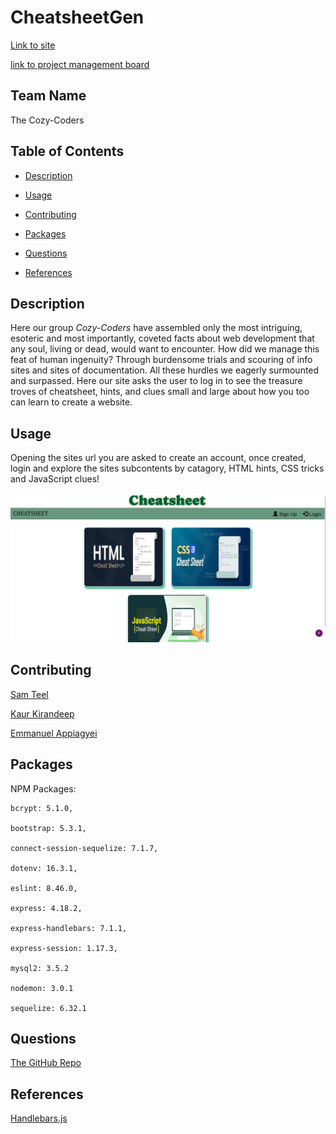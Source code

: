 # CheatsheetGen
[Link to site](https://calm-mountain-32828-f60cb0e5ebed.herokuapp.com/)


[link to project management board](https://github.com/users/Teelsam/projects/1/views/1)

## Team Name
The Cozy-Coders

## Table of Contents

* [Description](#desciption)

* [Usage](#usage)

* [Contributing](#contributing)

* [Packages](#packages)

* [Questions](#questions)

* [References](#references)

## Description 

Here our group _Cozy-Coders_ have assembled only the most intriguing, esoteric and most importantly, coveted facts about web development that any soul, living or dead, would want to encounter. How did we manage this feat of human ingenuity? Through burdensome trials and scouring of  info sites and sites of documentation. All these hurdles we eagerly surmounted and surpassed. Here our site asks the user to log in to see the treasure troves of cheatsheet, hints, and clues small and large about how you too can learn to create a website. 


## Usage

Opening the sites url you are asked to create an account, once created, login and explore the sites subcontents by catagory, HTML hints, CSS tricks and JavaScript clues! 

![Screenshot](./images/liveSiteScreenShot.png)

## Contributing

[Sam Teel](https://github.com/Teelsam)  

[Kaur Kirandeep](https://github.com/MK0999)  

[Emmanuel Appiagyei](https://github.com/WDverse)
 
## Packages

NPM Packages:  

    bcrypt: 5.1.0,  

    bootstrap: 5.3.1,  

    connect-session-sequelize: 7.1.7,  

    dotenv: 16.3.1,  

    eslint: 8.46.0,  

    express: 4.18.2,  

    express-handlebars: 7.1.1,  

    express-session: 1.17.3,  

    mysql2: 3.5.2  

    nodemon: 3.0.1  

    sequelize: 6.32.1  
    

## Questions

[The GitHub Repo](https://github.com/Teelsam/CheatSheetGen)

## References 

[Handlebars.js](https://handlebarsjs.com/)